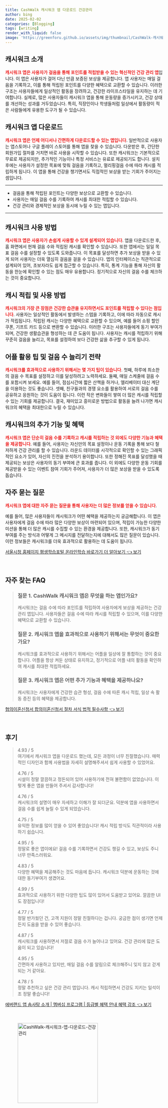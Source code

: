 ```yaml
---
title: CashWalk 캐시워크 앱 다운로드 건강관리
author: bing
date: 2025-02-02
categories: [Blogging]
tags: [writing]
render_with_liquid: false
image: 'https://greenforu.github.io/assets/img/thumbnail/CashWalk-캐시워크-앱-다운로드-건강관리.webp'
---
```



<h2 id='캐시워크_소개'>캐시워크 소개</h2>

<p><b><span style="color: #ee2323;">캐시워크 앱은 사용자가 걸음을 통해 포인트를 적립받을 수 있는 혁신적인 건강 관리 앱</span></b>입니다. 이 앱은 사용자가 걸어 다닌 만큼 보증된 보상을 제공합니다. 앱 사용자는 매일 걸음을 기록하고, 이를 통해 적립된 포인트를 다양한 혜택으로 교환할 수 있습니다. 이러한 구조는 사용자들에게 일상적인 활동을 장려하고, 건강한 라이프스타일을 유지하는 데 기여합니다. 실제로, 많은 사용자들이 캐시워크 앱을 통해 운동량을 증가시키고, 건강 상태를 개선하는 성과를 거두었습니다. 특히, 직장인이나 학생들처럼 일상에서 활동량이 적은 사람들에게 유용한 도구가 될 수 있습니다.</p>

<h2 id='캐시워크_다운로드'>캐시워크 앱 다운로드</h2>

<p><b><span style="color: #ee2323;">캐시워크 앱은 언제 어디서나 간편하게 다운로드할 수 있는 앱입니다</span></b>. 일반적으로 사용자는 앱스토어나 구글 플레이 스토어를 통해 앱을 찾을 수 있습니다. 다운받은 후, 간단한 회원가입 절차를 거치면 바로 사용을 시작할 수 있습니다. 또한 캐시워크는 기본적으로 무료로 제공되지만, 추가적인 기능이나 특정 서비스는 유료로 제공되기도 합니다. 설치 후에는 사용자가 설정한 목표에 맞춰 걸음을 기록하고, 멀리핑걸음 수에 따라 캐시를 적립하게 됩니다. 이 앱을 통해 건강을 챙기면서도 직접적인 보상을 받는 기회가 주어지는 셈입니다.</p>

<hr />

<ul>
    <li>걸음을 통해 적립된 포인트는 다양한 보상으로 교환할 수 있습니다.</li>
    <li>사용자는 매일 걸음 수를 기록하여 캐시를 최대한 적립할 수 있습니다.</li>
    <li>건강 관리와 경제적인 보상을 동시에 누릴 수 있는 앱입니다.</li>
</ul>

<hr />

<h2 id='캐시워크_사용_방법'>캐시워크 사용 방법</h2>

<p><b><span style="color: #ee2323;">캐시워크 앱은 사용자가 손쉽게 사용할 수 있게 설계되어 있습니다</span></b>. 앱을 다운로드한 후, 홈 화면에서 현재 걸음 수와 적립된 캐시를 확인할 수 있습니다. 또한 앱에서는 일일 목표 걸음 수를 설정할 수 있도록 도와줍니다. 이 목표를 달성하면 추가 보상을 받을 수 있게 되어 사용자는 더욱 열심히 걸음을 걸을 수 있습니다. 앱의 인터페이스는 직관적으로 설계되어 있어, 초보자라도 쉽게 접근할 수 있습니다. 특히, 통계 기능을 통해 자신의 활동을 한눈에 확인할 수 있는 점도 매우 유용합니다. 정기적으로 자신의 걸음 수를 체크하는 것이 중요합니다.</p>

<h2 id='캐시_적립_및_사용_방법'>캐시 적립 및 사용 방법</h2>

<p><b><span style="color: #ee2323;">캐시워크의 가장 큰 장점은 건강한 습관을 유지하면서도 포인트를 적립할 수 있다는 점입니다</span></b>. 사용자는 일상적인 활동에서 발생하는 스텝을 기록하고, 이에 따라 자동으로 캐시가 적립됩니다. 적립된 캐시는 다양한 혜택으로 교환할 수 있으며, 예를 들어 쇼핑 할인쿠폰, 기프트 카드 등으로 변환할 수 있습니다. 이러한 구조는 사용자들에게 동기 부여가 되며, 건강한 생활습관을 형성하는 데 큰 도움이 됩니다. 사용자는 캐시를 적립하기 위해 꾸준히 걸음을 늘리고, 목표를 설정하여 보다 건강한 삶을 추구할 수 있게 됩니다.</p>

<h2 id='어플_활용_팁_및_걸음수_늘리기_전략'>어플 활용 팁 및 걸음 수 늘리기 전략</h2>

<p><b><span style="color: #ee2323;">캐시워크를 효과적으로 사용하기 위해서는 몇 가지 팁이 있습니다</span></b>. 첫째, 하루에 최소한의 걸음 수 목표를 설정하고 이를 달성하려고 노력하세요. 둘째, 매일 스케줄에 걸음 수를 포함시켜 보세요. 예를 들어, 점심시간에 짧은 산책을 하거나, 엘리베이터 대신 계단을 이용하는 것도 좋습니다. 셋째, 친구들과의 경쟁 요소를 활용하여 서로의 걸음 수를 공유하고 응원하는 것이 도움이 됩니다. 이런 작은 변화들이 쌓여 더 많은 캐시를 적립할 수 있는 기회를 제공합니다. 결국, 재미있고 흥미로운 방법으로 활동을 늘려 나가면 캐시워크의 혜택을 최대한으로 누릴 수 있습니다.</p>

<h2 id='캐시워크의_추가_기능_및_혜택'>캐시워크의 추가 기능 및 혜택</h2>

<p><b><span style="color: #ee2323;">캐시워크 앱은 단순히 걸음 수를 기록하고 캐시를 적립하는 것 외에도 다양한 기능과 혜택을 제공합니다</span></b>. 예를 들어, 사용자는 자신만의 목표 설정이나 운동 기록을 통해 보다 철저하게 건강 관리를 할 수 있습니다. 라운드 데이터를 시각적으로 확인할 수 있는 그래픽적인 요소가 있어, 자신의 진전을 분석하기 용이합니다. 또한 정해진 목표를 달성했을 때 제공되는 보상은 사용자의 동기 부여에 큰 효과를 줍니다. 이 외에도 다양한 운동 기회를 제공받을 수 있는 이벤트 참여 기회가 주어져, 사용자가 더 많은 보상을 받을 수 있도록 돕습니다.</p>

<h2 id='자주_묻는_질문'>자주 묻는 질문</h2>

<p><b><span style="color: #ee2323;">캐시워크 앱에 대한 자주 묻는 질문을 통해 사용자는 더 많은 정보를 얻을 수 있습니다</span></b>.</p>

<p>예를 들어, 많은 사용자들이 캐시워크가 어떤 혜택을 제공하는지 궁금해합니다. 이 앱은 사용자에게 걸음 수에 따라 많은 다양한 보상이 마련되어 있으며, 적립이 가능한 다양한 미션을 통해 더 많은 캐시를 수집할 수 있는 환경을 제공합니다. 또한, 캐시워크가 동기 부여를 주는 방식과 어떻게 그 메시지를 전달하는지에 대해서도 많은 질문이 있습니다. 이런 정보들은 캐시워크를 더욱 효과적으로 활용하는 데 도움이 됩니다.</p>


<p><a class="click-button" title="서울시청 홈페이지 평생학습포털 온라인학습 바로가기 더 알아보기" href="https://greenforu.github.io/posts/%EC%84%9C%EC%9A%B8%EC%8B%9C%EC%B2%AD-%ED%99%88%ED%8E%98%EC%9D%B4%EC%A7%80-%ED%8F%89%EC%83%9D%ED%95%99%EC%8A%B5%ED%8F%AC%ED%84%B8-%EC%98%A8%EB%9D%BC%EC%9D%B8%ED%95%99%EC%8A%B5-%EB%B0%94%EB%A1%9C%EA%B0%80%EA%B8%B0-%EB%8D%94-%EC%95%8C%EC%95%84%EB%B3%B4%EA%B8%B0/" rel="dofollow">서울시청 홈페이지 평생학습포털 온라인학습 바로가기 더 알아보기 👈 보기</a></p><br>
<h2 id='자주_찾는_FAQ'>자주 찾는 FAQ</h2>
<div itemscope="" itemtype="https://schema.org/FAQPage"> 
<blockquote> 
<div itemscope="" itemprop="mainEntity" itemtype="https://schema.org/Question"> 
<h3 itemprop="name">질문 1. CashWalk 캐시워크 앱은 무엇을 하는 앱인가요?</h3> 
<div itemscope="" itemprop="acceptedAnswer" itemtype="https://schema.org/Answer"> 
<span itemprop="text"> 
<p>캐시워크는 걸음 수에 따라 포인트를 적립하여 사용자에게 보상을 제공하는 건강 관리 앱입니다. 사용자들은 걸음 수에 따라 캐시를 적립할 수 있으며, 이를 다양한 혜택으로 교환할 수 있습니다.</p> 
</span> 
</div> 
</div> 
<div itemscope="" itemprop="mainEntity" itemtype="https://schema.org/Question"> 
<h3 itemprop="name">질문 2. 캐시워크 앱을 효과적으로 사용하기 위해서는 무엇이 중요한가요?</h3> 
<div itemscope="" itemprop="acceptedAnswer" itemtype="https://schema.org/Answer"> 
<span itemprop="text"> 
<p>캐시워크를 효과적으로 사용하기 위해서는 어플을 일상에 잘 통합하는 것이 중요합니다. 어플을 항상 켜둔 상태로 유지하고, 정기적으로 어플 내의 활동을 확인하여 캐시를 최대한 적립하세요.</p> 
</span> 
</div> 
</div> 
<div itemscope="" itemprop="mainEntity" itemtype="https://schema.org/Question"> 
<h3 itemprop="name">질문 3. 캐시워크 앱은 어떤 추가 기능과 혜택을 제공하나요?</h3> 
<div itemscope="" itemprop="acceptedAnswer" itemtype="https://schema.org/Answer"> 
<span itemprop="text"> 
<p>캐시워크는 사용자에게 건강한 습관 형성, 걸음 수에 따른 캐시 적립, 일상 속 활동 증진 등의 혜택을 제공합니다.</p> 
</span> 
</div> 
</div> 
</blockquote> 
</div>
<p><a class="click-button" title="협의이혼신청서 합의이혼신청서 절차 서식 법적 필수사항" href="https://greenforu.github.io/posts/%ED%98%91%EC%9D%98%EC%9D%B4%ED%98%BC%EC%8B%A0%EC%B2%AD%EC%84%9C-%ED%95%A9%EC%9D%98%EC%9D%B4%ED%98%BC%EC%8B%A0%EC%B2%AD%EC%84%9C-%EC%A0%88%EC%B0%A8-%EC%84%9C%EC%8B%9D-%EB%B2%95%EC%A0%81-%ED%95%84%EC%88%98%EC%82%AC%ED%95%AD/" rel="dofollow">협의이혼신청서 합의이혼신청서 절차 서식 법적 필수사항 👈 보기</a></p><br>
<h2 id='후기'>후기</h2>
<div itemscope itemtype="https://schema.org/Product">
  <blockquote>
  <div itemprop="review" itemscope itemtype="https://schema.org/Review">
      <div itemprop="reviewRating" itemscope itemtype="https://schema.org/Rating"> <span itemprop="ratingValue">4.93</span> / <span itemprop="bestRating">5</span> </div>
      <span itemprop="reviewBody">여기에서 캐시워크 앱을 다운로드 했는데, 모든 과정이 너무 친절했습니다. 매력적인 디자인과 함께 사용법을 자세히 설명해주셔서 쉽게 사용할 수 있었어요.</span>
  </div>
  <br>
  <div itemprop="review" itemscope itemtype="https://schema.org/Review">
      <div itemprop="reviewRating" itemscope itemtype="https://schema.org/Rating"> <span itemprop="ratingValue">4.76</span> / <span itemprop="bestRating">5</span> </div>
      <span itemprop="reviewBody">시설이 정말 깔끔하고 정돈되어 있어 사용하기에 전혀 불편함이 없었습니다. 이렇게 좋은 앱을 만들어 주셔서 감사합니다!</span>
  </div>
  <br>
  <div itemprop="review" itemscope itemtype="https://schema.org/Review">
      <div itemprop="reviewRating" itemscope itemtype="https://schema.org/Rating"> <span itemprop="ratingValue">4.76</span> / <span itemprop="bestRating">5</span> </div>
      <span itemprop="reviewBody">캐시워크의 설명이 매우 자세하고 이해가 잘 되더군요. 덕분에 앱을 사용하면서 걸음 수를 쉽게 늘릴 수 있게 되었습니다.</span>
  </div>
  <br>
  <div itemprop="review" itemscope itemtype="https://schema.org/Review">
      <div itemprop="reviewRating" itemscope itemtype="https://schema.org/Rating"> <span itemprop="ratingValue">4.75</span> / <span itemprop="bestRating">5</span> </div>
      <span itemprop="reviewBody">유익한 정보를 많이 얻을 수 있어 좋았습니다! 캐시 적립 방식도 직관적이라 사용하기 쉽습니다.</span>
  </div>
  <br>
  <div itemprop="review" itemscope itemtype="https://schema.org/Review">
      <div itemprop="reviewRating" itemscope itemtype="https://schema.org/Rating"> <span itemprop="ratingValue">4.95</span> / <span itemprop="bestRating">5</span> </div>
      <span itemprop="reviewBody">정말로 좋은 앱이에요! 걸음 수를 기록하면서 건강도 챙길 수 있고, 보상도 주니 너무 만족스러워요.</span>
  </div>
  <br>
  <div itemprop="review" itemscope itemtype="https://schema.org/Review">
      <div itemprop="reviewRating" itemscope itemtype="https://schema.org/Rating"> <span itemprop="ratingValue">4.83</span> / <span itemprop="bestRating">5</span> </div>
      <span itemprop="reviewBody">다양한 혜택을 제공해주는 것도 마음에 듭니다. 캐시워크 덕분에 운동하는 것에 대한 동기부여가 생겼어요.</span>
  </div>
  <br>
  <div itemprop="review" itemscope itemtype="https://schema.org/Review">
      <div itemprop="reviewRating" itemscope itemtype="https://schema.org/Rating"> <span itemprop="ratingValue">4.99</span> / <span itemprop="bestRating">5</span> </div>
      <span itemprop="reviewBody">효과적으로 사용하기 위한 다양한 팁도 많이 있어서 도움받고 있어요. 깔끔한 UI도 장점입니다!</span>
  </div>
  <br>
  <div itemprop="review" itemscope itemtype="https://schema.org/Review">
      <div itemprop="reviewRating" itemscope itemtype="https://schema.org/Rating"> <span itemprop="ratingValue">4.77</span> / <span itemprop="bestRating">5</span> </div>
      <span itemprop="reviewBody">정말 반가웠던 건, 고객 지원이 정말 친절하다는 겁니다. 궁금한 점이 생기면 언제든지 도움을 받을 수 있어 좋습니다.</span>
  </div>
  <br>
  <div itemprop="review" itemscope itemtype="https://schema.org/Review">
      <div itemprop="reviewRating" itemscope itemtype="https://schema.org/Rating"> <span itemprop="ratingValue">4.87</span> / <span itemprop="bestRating">5</span> </div>
      <span itemprop="reviewBody">캐시워크를 사용하면서 저절로 걸음 수가 늘어나고 있어요. 건강 관리에 많은 도움이 되고 있습니다!</span>
  </div>
  <br>
  <div itemprop="review" itemscope itemtype="https://schema.org/Review">
      <div itemprop="reviewRating" itemscope itemtype="https://schema.org/Rating"> <span itemprop="ratingValue">4.95</span> / <span itemprop="bestRating">5</span> </div>
      <span itemprop="reviewBody">간편하게 사용하고 있지만, 매일 걸음 수를 알림으로 체크해주니 잊지 않고 걷게 되는 거 같아요.</span>
  </div>
  <br>
  <div itemprop="review" itemscope itemtype="https://schema.org/Review">
      <div itemprop="reviewRating" itemscope itemtype="https://schema.org/Rating"> <span itemprop="ratingValue">4.78</span> / <span itemprop="bestRating">5</span> </div>
      <span itemprop="reviewBody">정말 추천하고 싶은 건강 관리 앱입니다. 캐시 적립하면서 건강도 지키는 일석이조 정말 좋습니다!</span>
  </div>
  </blockquote>
</div>
<p><a class="click-button" title="에버랜드 앱 솜사탕 소개 | 멤버십 프로그램 | 등급별 혜택 안내 혜택 강조" href="https://greenforu.github.io/posts/%EC%97%90%EB%B2%84%EB%9E%9C%EB%93%9C-%EC%95%B1-%EC%86%9C%EC%82%AC%ED%83%95-%EC%86%8C%EA%B0%9C-%EB%A9%A4%EB%B2%84%EC%8B%AD-%ED%94%84%EB%A1%9C%EA%B7%B8%EB%9E%A8-%EB%93%B1%EA%B8%89%EB%B3%84-%ED%98%9C%ED%83%9D-%EC%95%88%EB%82%B4-%ED%98%9C%ED%83%9D-%EA%B0%95%EC%A1%B0/" rel="dofollow">에버랜드 앱 솜사탕 소개 | 멤버십 프로그램 | 등급별 혜택 안내 혜택 강조 👈 보기</a></p><br>
<figure class="image"><img src="https://greenforu.github.io/assets/img/thumbnail/CashWalk-캐시워크-앱-다운로드-건강관리.webp" alt="CashWalk-캐시워크-앱-다운로드-건강관리" width="256" height="256"></figure>